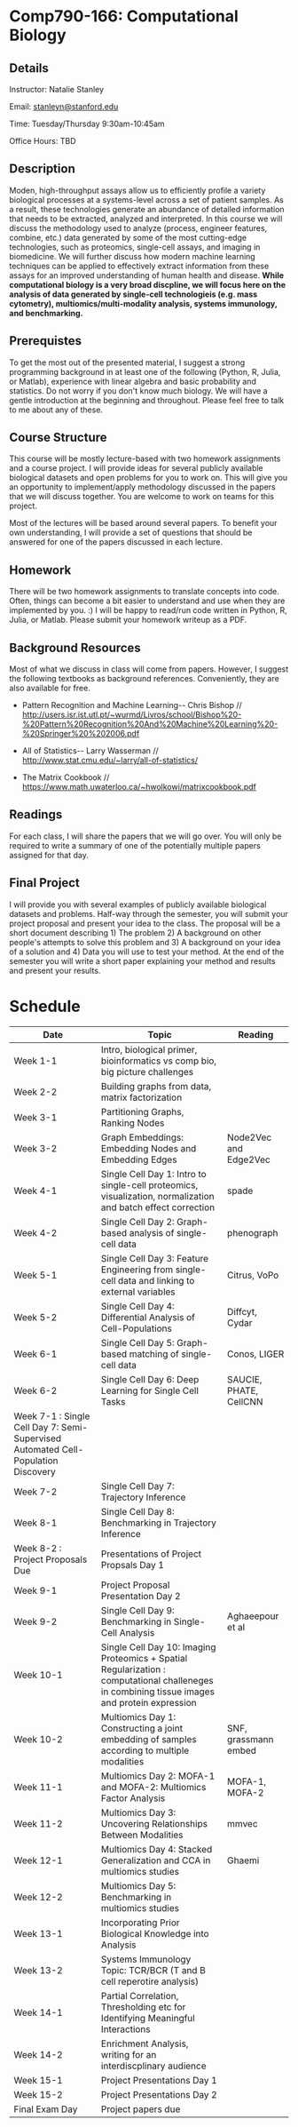 # Comp790-166: Computational Biology

## Details
Instructor: Natalie Stanley

Email: stanleyn@stanford.edu

Time: Tuesday/Thursday 9:30am-10:45am

Office Hours: TBD

## Description
Moden, high-throughput assays allow us to efficiently profile a variety biological processes at a systems-level across a set of patient samples. As a result, these technologies generate an abundance of detailed information that needs to be extracted, analyzed and interpreted. In this course we will discuss the methodology used to analyze (process, engineer features, combine, etc.) data generated by some of the most cutting-edge technologies, such as proteomics, single-cell assays, and imaging in biomedicine.  We will further discuss how modern machine learning techniques can be applied to effectively extract information from these assays for an improved understanding of human health and disease. **While computational biology is a very broad discpline, we will focus here on the analysis of data generated by single-cell technologieis (e.g. mass cytometry), multiomics/multi-modality analysis, systems immunology, and benchmarking.** 

## Prerequistes
To get the most out of the presented material, I suggest a strong programming background in at least one of the following (Python, R, Julia, or Matlab), experience with linear algebra and basic probability and statistics. Do not worry if you don't know much biology. We will have a gentle introduction at the beginning and throughout. Please feel free to talk to me about any of these. 

## Course Structure
This course will be mostly lecture-based with two homework assignments and a course project. I will provide ideas for several publicly available biological datasets and open problems for you to work on. This will give you an opportunity to implement/apply methodology discussed in the papers that we will discuss together. You are welcome to work on teams for this project.

Most of the lectures will be based around several papers. To benefit your own understanding, I will provide a set of questions that should be answered for one of the papers discussed in each lecture.

## Homework
There will be two homework assignments to translate concepts into code. Often, things can become a bit easier to understand and use when they are implemented by you. :) I will be happy to read/run code written in Python, R, Julia, or Matlab. Please submit your homework writeup as a PDF. 

## Background Resources
Most of what we discuss in class will come from papers. However, I suggest the following textbooks as background references. Conveniently, they are also available for free.

* Pattern Recognition and Machine Learning-- Chris Bishop // http://users.isr.ist.utl.pt/~wurmd/Livros/school/Bishop%20-%20Pattern%20Recognition%20And%20Machine%20Learning%20-%20Springer%20%202006.pdf

* All of Statistics-- Larry Wasserman // http://www.stat.cmu.edu/~larry/all-of-statistics/

* The Matrix Cookbook // https://www.math.uwaterloo.ca/~hwolkowi/matrixcookbook.pdf

## Readings
For each class, I will share the papers that we will go over. You will only be required to write a summary of one of the potentially multiple papers assigned for that day.

## Final Project
I will provide you with several examples of publicly available biological datasets and problems. Half-way through the semester, you will submit your project proposal and present your idea to the class.  The proposal will be a short document describing 1) The problem 2) A background on other people's attempts to solve this problem and 3) A background on your idea of a solution and 4) Data you will use to test your method. At the end of the semester you will write a short paper explaining your method and results and present your results.

# Schedule

| Date | Topic | Reading |
|------|-------|---------|
| Week 1-1    | Intro, biological primer, bioinformatics vs comp bio, big picture challenges     |        |
| Week 2-2    | Building graphs from data, matrix factorization | |
| Week 3-1 | Partitioning Graphs, Ranking Nodes | |
| Week 3-2 | Graph Embeddings: Embedding Nodes and Embedding Edges | Node2Vec and Edge2Vec |
| Week 4-1 | Single Cell Day 1: Intro to single-cell proteomics, visualization, normalization and batch effect correction | spade |
|Week 4-2 | Single Cell Day 2: Graph-based analysis of single-cell data | phenograph |
| Week 5-1 | Single Cell Day 3: Feature Engineering from single-cell data and linking to external variables | Citrus, VoPo | 
| Week 5-2 | Single Cell Day 4: Differential Analysis of Cell-Populations | Diffcyt, Cydar |
| Week 6-1 | Single Cell Day 5: Graph-based matching of single-cell data | Conos, LIGER
| Week 6-2 | Single Cell Day 6: Deep Learning for Single Cell Tasks | SAUCIE, PHATE, CellCNN |
| Week 7-1 : Single Cell Day 7: Semi-Supervised Automated Cell-Population Discovery
| Week 7-2 | Single Cell Day 7: Trajectory Inference | |
| Week 8-1 | Single Cell Day 8: Benchmarking in Trajectory Inference | |
| Week 8-2 : Project Proposals Due | Presentations of Project Propsals Day 1 | |
| Week 9-1 | Project Proposal Presentation Day 2 | |
| Week 9-2| Single Cell Day 9: Benchmarking in Single-Cell Analysis | Aghaeepour et al |
| Week 10-1 | Single Cell Day 10: Imaging Proteomics + Spatial Regularization : computational challeneges in combining tissue images and protein expression | |
| Week 10-2 | Multiomics Day 1: Constructing a joint embedding of samples according to multiple modalities | SNF, grassmann embed |  
| Week 11-1 | Multiomics Day 2: MOFA-1 and MOFA-2: Multiomics Factor Analysis | MOFA-1, MOFA-2 | 
| Week 11-2 | Multiomics Day 3: Uncovering Relationships Between Modalities | mmvec| 
| Week 12-1 | Multiomics Day 4: Stacked Generalization and CCA in multiomics studies | Ghaemi |
| Week 12-2 | Multiomics Day 5: Benchmarking in multiomics studies | |
|Week 13-1  | Incorporating Prior Biological Knowledge into Analysis | |
|Week 13-2 |  Systems Immunology Topic: TCR/BCR (T and B cell reperotire analysis) | | 
|Week 14-1 | Partial Correlation, Thresholding etc for Identifying Meaningful Interactions | | 
|Week 14-2 | Enrichment Analysis, writing for an interdiscplinary audience | | 
|Week 15-1 | Project Presentations Day 1 | |
|Week 15-2 | Project Presentations Day 2 | |
|Final Exam Day | Project papers due | |

